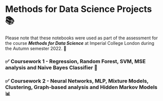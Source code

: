 # Methods for Data Science Projects 📚

Please note that these notebooks were used as part of the assessment for the course ***Methods for Data Science*** at Imperial College London during the Autumn semester 2022. 🍂 

### ✅ Coursework 1 - Regression, Random Forest, SVM, MSE analysis and Naive Bayes Classifier :abacus:

### ✅ Coursework 2 - Neural Networks, MLP, Mixture Models, Clustering, Graph-based analysis and Hidden Markov Models :bar_chart:

